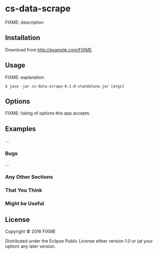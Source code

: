 # cs-data-scrape

FIXME: description

## Installation

Download from http://example.com/FIXME.

## Usage

FIXME: explanation

    $ java -jar cs-data-scrape-0.1.0-standalone.jar [args]

## Options

FIXME: listing of options this app accepts.

## Examples

...

### Bugs

...

### Any Other Sections
### That You Think
### Might be Useful

## License

Copyright © 2016 FIXME

Distributed under the Eclipse Public License either version 1.0 or (at
your option) any later version.
